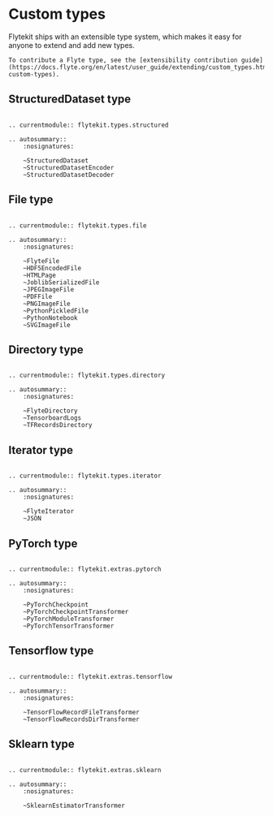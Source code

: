 # Custom types

Flytekit ships with an extensible type system, which makes it easy for anyone to extend and add new types.

```{note}
To contribute a Flyte type, see the [extensibility contribution guide](https://docs.flyte.org/en/latest/user_guide/extending/custom_types.html#advanced-custom-types).
```

## StructuredDataset type

```{eval-rst}

.. currentmodule:: flytekit.types.structured

.. autosummary::
    :nosignatures:

    ~StructuredDataset
    ~StructuredDatasetEncoder
    ~StructuredDatasetDecoder

```

## File type

```{eval-rst}

.. currentmodule:: flytekit.types.file

.. autosummary::
    :nosignatures:

    ~FlyteFile
    ~HDF5EncodedFile
    ~HTMLPage
    ~JoblibSerializedFile
    ~JPEGImageFile
    ~PDFFile
    ~PNGImageFile
    ~PythonPickledFile
    ~PythonNotebook
    ~SVGImageFile

```

## Directory type

```{eval-rst}

.. currentmodule:: flytekit.types.directory

.. autosummary::
    :nosignatures:

    ~FlyteDirectory
    ~TensorboardLogs
    ~TFRecordsDirectory

```

## Iterator type

```{eval-rst}

.. currentmodule:: flytekit.types.iterator

.. autosummary::
    :nosignatures:

    ~FlyteIterator
    ~JSON

```

## PyTorch type

```{eval-rst}

.. currentmodule:: flytekit.extras.pytorch

.. autosummary::
    :nosignatures:

    ~PyTorchCheckpoint
    ~PyTorchCheckpointTransformer
    ~PyTorchModuleTransformer
    ~PyTorchTensorTransformer

```

## Tensorflow type

```{eval-rst}

.. currentmodule:: flytekit.extras.tensorflow

.. autosummary::
    :nosignatures:

    ~TensorFlowRecordFileTransformer
    ~TensorFlowRecordsDirTransformer

```

## Sklearn type

```{eval-rst}

.. currentmodule:: flytekit.extras.sklearn

.. autosummary::
    :nosignatures:

    ~SklearnEstimatorTransformer
```
